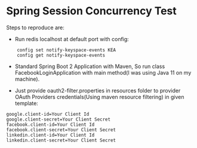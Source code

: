 # Spring Session Concurrency Test
Steps to reproduce are:
* Run redis localhost at default port with config:

```
    config set notify-keyspace-events KEA
    config get notify-keyspace-events
```

* Standard Spring Boot 2 Application with Maven, So run 
    class FacebookLoginApplication with main
    method(I was using Java 11 on my machine).

* Just provide oauth2-filter.properties in resources folder
  to provider OAuth Providers credentials(Using maven resource
  filtering) in given template:
 ```
 google.client-id=Your Client Id
 google.client-secret=Your Client Secret
 facebook.client-id=Your Client Id
 facebook.client-secret=Your Client Secret
 linkedin.client-id=Your Client Id
 linkedin.client-secret=Your Client Secret
 ```


